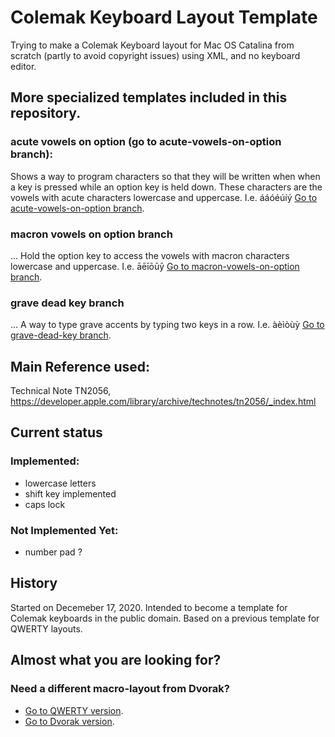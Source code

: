 # Colemak Keyboard Layout Template
 Trying to make a Colemak Keyboard layout for Mac OS Catalina from scratch (partly to avoid copyright issues) using XML, and no keyboard editor.

## More specialized templates included in this repository.
### acute vowels on option (go to acute-vowels-on-option branch):
Shows a way to program characters so that they will be written when when a key is pressed while an option key is held down. These characters are the vowels with acute characters lowercase and uppercase. I.e. ááóéúíý
[Go to acute-vowels-on-option branch][acute-vowels-on-option branch].

### macron vowels on option branch
... Hold the option key to access the vowels with macron characters lowercase and uppercase. I.e. āēīōūȳ
[Go to macron-vowels-on-option branch][macron-vowels-on-option branch].
### grave dead key branch
... A way to type grave accents by typing two keys in a row. I.e. àèìòùỳ
[Go to grave-dead-key branch][grave-dead-key branch].


## Main Reference used:
Technical Note TN2056,
https://developer.apple.com/library/archive/technotes/tn2056/_index.html

## Current status
### Implemented:
- lowercase letters
- shift key implemented
- caps lock

### Not Implemented Yet:
- number pad ?


## History
Started on Decemeber 17, 2020. Intended to become a template for Colemak keyboards in the public domain. Based on a previous template for QWERTY layouts.

## Almost what you are looking for?
### Need a different macro-layout from Dvorak?
- [Go to QWERTY version][qwerty-keyboard-layout-mac-template].
- [Go to Dvorak version][dvorak-keyboard-layout-mac-template].


[qwerty-keyboard-layout-mac-template]: https://github.com/elsanussi-s-mneina/qwerty-keyboard-layout-template-macos-catalina

[colemak-keyboard-layout-mac-template]: https://github.com/elsanussi-s-mneina/colemak-keyboard-layout-template-macos-catalina

[qwerty-keyboard-layout-mac-template]: https://github.com/elsanussi-s-mneina/qwerty-keyboard-layout-template-macos-catalina

[dvorak-keyboard-layout-mac-template]: https://github.com/elsanussi-s-mneina/dvorak-keyboard-layout-template-macos-catalina



[acute-vowels-on-option branch]: https://github.com/elsanussi-s-mneina/colemak-keyboard-layout-template-macos-catalina/tree/acute-vowels-on-option

[macron-vowels-on-option branch]: https://github.com/elsanussi-s-mneina/colemak-keyboard-layout-template-macos-catalina/tree/macron-vowels-on-option


[grave-dead-key branch]: https://github.com/elsanussi-s-mneina/dvorak-keyboard-layout-template-macos-catalina/tree/grave-dead-key